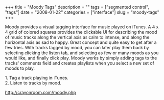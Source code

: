 +++
title = "Moody Tags"
description = ""
tags = ["segmented control", "tags"]
date = "2008-01-22"
categories = ["interface"]
slug = "moody-tags"
+++


<p>Moody provides a visual tagging interface for music played on iTunes. A 4 x 4 grid of colored squares provides the clickable UI for describing the mood of music tracks along the vertical axis as calm to intense, and along the horizontal axis as sad to happy. Great concept and quite easy to get after a few tries. With tracks tagged by mood, you can later play them back by selecting clicking the listen tab, and selecting as few or many moods as you would like, and finally click play. Moody works by simply adding tags to the tracks' comments field and creates playlists when you select a new set of moods to play.</p>
<div id="screens-full" class="clear"><div class="caption">1. Tag a track playing in iTunes. </div><div class="fullimg clear"><a href="//media.konigi.com/interface/moody-tagging-1.png" class="group" rel="group" title="1. Tag a track playing in iTunes. "><img src="//media.konigi.com/interface/moody-tagging-1.png" alt="" class="img-responsive"></a></div></div><div id="screens-full" class="clear"><div class="caption">2. Listen to tracks by mood.</div><div class="fullimg clear"><a href="//media.konigi.com/interface/moody-tagging-2.png" class="group" rel="group" title="2. Listen to tracks by mood."><img src="//media.konigi.com/interface/moody-tagging-2.png" alt="" class="img-responsive"></a></div></div>        
<p><a href="http://crayonroom.com/moody.php">http://crayonroom.com/moody.php</a></p>

